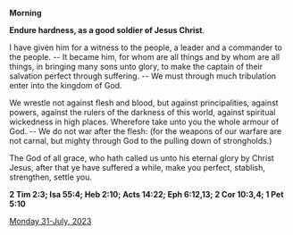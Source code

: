 **Morning**

**Endure hardness, as a good soldier of Jesus Christ**.
 
I have given him for a witness to the people, a leader and a commander to the people. -- It became him, for whom are all things and by whom are all things, in bringing many sons unto glory, to make the captain of their salvation perfect through suffering. -- We must through much tribulation enter into the kingdom of God.
 
We wrestle not against flesh and blood, but against principalities, against powers, against the rulers of the darkness of this world, against spiritual wickedness in high places. Wherefore take unto you the whole armour of God. -- We do not war after the flesh: (for the weapons of our warfare are not carnal, but mighty through God to the pulling down of strongholds.)
 
The God of all grace, who hath called us unto his eternal glory by Christ Jesus, after that ye have suffered a while, make you perfect, stablish, strengthen, settle you.  

**2 Tim 2:3; Isa 55:4; Heb 2:10; Acts 14:22; Eph 6:12,13; 2 Cor 10:3,4; 1 Pet 5:10**

[Monday 31-July, 2023](https://t.me/daily_light)
